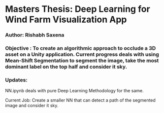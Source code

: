 # Masters Thesis: Deep Learning for Wind Farm Visualization App

### Author: Rishabh Saxena

### Objective : To create an algorithmic approach to occlude a 3D asset on a Unity application. Current progress deals with using Mean-Shift Segmentation to segment the image, take the most dominant label on the top half and consider it sky.


### Updates:

NN.ipynb deals with pure Deep Learning Methodology for the same. 

Current Job: Create a smaller NN that can detect a path of the segmented image and consider it sky.